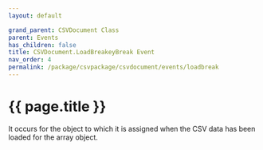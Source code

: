 ```yaml
---
layout: default

grand_parent: CSVDocument Class
parent: Events
has_children: false
title: CSVDocument.LoadBreakeyBreak Event
nav_order: 4
permalink: /package/csvpackage/csvdocument/events/loadbreak
---
```

# {{ page.title }}

It occurs for the object to which it is assigned when the CSV data has been loaded for the array object.